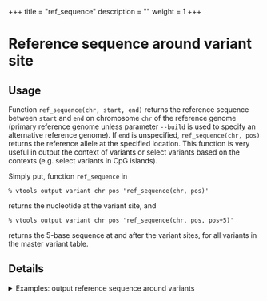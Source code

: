 +++
title = "ref_sequence"
description = ""
weight = 1
+++


# Reference sequence around variant site



## Usage

Function `ref_sequence(chr, start, end)` returns the reference sequence between `start` and `end` on chromosome `chr` of the reference genome (primary reference genome unless parameter `--build` is used to specify an alternative reference genome). If `end` is unspecified, `ref_sequence(chr, pos)` returns the reference allele at the specified location. This function is very useful in output the context of variants or select variants based on the contexts (e.g. select variants in CpG islands). 

Simply put, function `ref_sequence` in 



    % vtools output variant chr pos 'ref_sequence(chr, pos)'
    

returns the nucleotide at the variant site, and 



    % vtools output variant chr pos 'ref_sequence(chr, pos, pos+5)'
    

returns the 5-base sequence at and after the variant sites, for all variants in the master variant table. 



## Details

<details><summary> Examples: output reference sequence around variants</summary> Let us get a test project 

    % vtools admin --load_snapshot vt_simple
    

    Downloading snapshot vt_simple.tar.gz from online
    INFO: Snapshot vt_simple has been loaded
    

We can check if the imported reference alleles is consistent with the reference genome: 



    % vtools output variant chr pos ref 'ref_sequence(chr, pos)' -l 10
    

    1	4540	G	G
    1	5683	G	G
    1	5966	T	T
    1	6241	T	T
    1	9992	C	C
    1	9993	G	G
    1	10007	G	G
    1	10098	G	G
    1	14775	G	G
    1	16862	A	A
    

This means that we used the correct build of reference genome to import the data (c.f. `vtools admin --validate_build`). If we are interested in the up and down stream sequence of variants, we can use function `ref_sequence`, 



    % vtools output variant chr pos ref 'ref_sequence(chr, pos-5, pos+5)' -l 10
    

    1	4540	G	GGGGGGAAGGT
    1	5683	G	CTGCTGCTTCT
    1	5966	T	GTGTGTGGGGG
    1	6241	T	AGGAATGGGGA
    1	9992	C	GGCCGCGGTGA
    1	9993	G	GCCGCGGTGAG
    1	10007	G	CAGGGGCCAGC
    1	10098	G	ATCTCGAGTCA
    1	14775	G	GGAGCGTCAGA
    1	16862	A	CCAGGAAGGTG
    

Now, if you are interested in checking if the variants happen in a region with high concentration of reference alleles (e.g. a repeatitive region), you can use an expression to calculate the concentration of reference allele in the region. For example, the following expression first gets the reference sequence of length 11 around the variant (`(ref_sequence(chr, pos-5, pos+5)`), remove all occurance of reference allele (`replace(SEQ, ref, "")`, and count the number of remaining alleles: 



    % vtools update variant --set 'nRef=11-length(replace(ref_sequence(chr, pos-5, pos+5), ref, ""))'
    

    INFO: Adding variant info field nRef
    

The resulting new column `nRef` records the number of reference alleles in the 11 basepair regions around the variants: 



    % vtools output variant chr pos ref 'ref_sequence(chr, pos-5, pos+5)' nRef -l 10
    

    1	4540	G	GGGGGGAAGGT	8
    1	5683	G	CTGCTGCTTCT	2
    1	5966	T	GTGTGTGGGGG	3
    1	6241	T	AGGAATGGGGA	1
    1	9992	C	GGCCGCGGTGA	3
    1	9993	G	GCCGCGGTGAG	6
    1	10007	G	CAGGGGCCAGC	5
    1	10098	G	ATCTCGAGTCA	2
    1	14775	G	GGAGCGTCAGA	5
    1	16862	A	CCAGGAAGGTG	3
    

(:exampleend</summary>